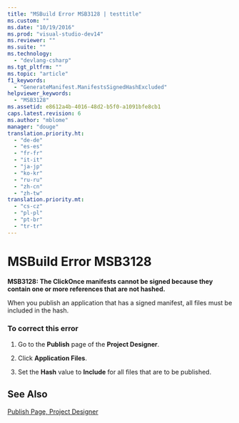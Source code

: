 ```yaml
---
title: "MSBuild Error MSB3128 | testtitle"
ms.custom: ""
ms.date: "10/19/2016"
ms.prod: "visual-studio-dev14"
ms.reviewer: ""
ms.suite: ""
ms.technology: 
  - "devlang-csharp"
ms.tgt_pltfrm: ""
ms.topic: "article"
f1_keywords: 
  - "GenerateManifest.ManifestsSignedHashExcluded"
helpviewer_keywords: 
  - "MSB3128"
ms.assetid: e8612a4b-4016-48d2-b5f0-a1091bfe8cb1
caps.latest.revision: 6
ms.author: "mblome"
manager: "douge"
translation.priority.ht: 
  - "de-de"
  - "es-es"
  - "fr-fr"
  - "it-it"
  - "ja-jp"
  - "ko-kr"
  - "ru-ru"
  - "zh-cn"
  - "zh-tw"
translation.priority.mt: 
  - "cs-cz"
  - "pl-pl"
  - "pt-br"
  - "tr-tr"
---
```

# MSBuild Error MSB3128
**MSB3128: The ClickOnce manifests cannot be signed because they contain one or more references that are not hashed.**  
  
 When you publish an application that has a signed manifest, all files must be included in the hash.  
  
### To correct this error  
  
1.  Go to the **Publish** page of the **Project Designer**.  
  
2.  Click **Application Files**.  
  
3.  Set the **Hash** value to **Include** for all files that are to be published.  
  
## See Also  
 [Publish Page, Project Designer](../reference/publish-page--project-designer.md)